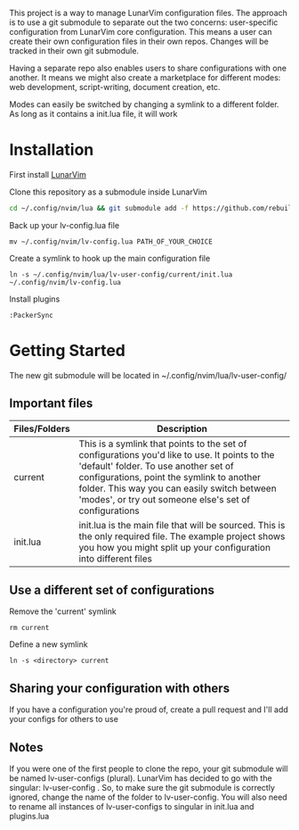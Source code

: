 This project is a way to manage LunarVim configuration files. The approach is to use a git submodule to separate out the two concerns: user-specific configuration from LunarVim core configuration. This means a user can create their own configuration files in their own repos. Changes will be tracked in their own git submodule.

Having a separate repo also enables users to share configurations with one another. It means we might also create a marketplace for different modes: web development, script-writing, document creation, etc.

Modes can easily be switched by changing a symlink to a different folder. As long as it contains a init.lua file, it will work

# Installation

First install [LunarVim](https://github.com/ChristianChiarulli/LunarVim)

Clone this repository as a submodule inside LunarVim

```bash
cd ~/.config/nvim/lua && git submodule add -f https://github.com/rebuilt/lv-user-config.git
```

Back up your lv-config.lua file

```
mv ~/.config/nvim/lv-config.lua PATH_OF_YOUR_CHOICE
```

Create a symlink to hook up the main configuration file

```
ln -s ~/.config/nvim/lua/lv-user-config/current/init.lua ~/.config/nvim/lv-config.lua
```

Install plugins

```
:PackerSync
```

# Getting Started

The new git submodule will be located in ~/.config/nvim/lua/lv-user-config/

## Important files

| Files/Folders    | Description                                                                                                                                                                                 |
| ---------------- | ------------------------------------------------------------------------------------------------------------------------------------------------------------------------------------------- |
| current          | This is a symlink that points to the set of configurations you'd like to use. It points to the 'default' folder. To use another set of configurations, point the symlink to another folder. This way you can easily switch between 'modes', or try out someone else's set of configurations |
| init.lua | init.lua is the main file that will be sourced. This is the only required file.  The example project shows you how you might split up your configuration into different files                                                                                                               |

## Use a different set of configurations

Remove the 'current' symlink

```
rm current
```

Define a new symlink

```
ln -s <directory> current
```

## Sharing your configuration with others

If you have a configuration you're proud of, create a pull request and I'll add your configs for others to use

## Notes

If you were one of the first people to clone the repo, your git submodule will be named lv-user-configs (plural).   LunarVim has decided to go with the singular: lv-user-config .  So, to make sure the git submodule is correctly ignored, change the name of the folder to lv-user-config. You will also need to rename all instances of lv-user-configs to singular in init.lua and plugins.lua 
